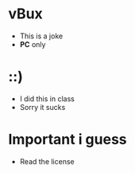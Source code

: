 # vBux
- This is a joke
- **PC** only

# ::)
- I did this in class
- Sorry it sucks

# Important i guess
- Read the license
